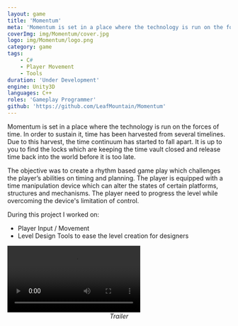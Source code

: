 ```yaml
---
layout: game
title: 'Momentum'
meta: 'Momentum is set in a place where the technology is run on the forces of time. In order to sustain it, time has been harvested from several timelines. Due to this harvest, the time continuum has started to fall apart. It is up to you to find the locks which are keeping the time vault closed and release time back into the world before it is too late.'
coverImg: img/Momentum/cover.jpg
logo: img/Momentum/logo.png
category: game
tags:
    - C#
    - Player Movement
    - Tools
duration: 'Under Development'
engine: Unity3D
languages: C++
roles: 'Gameplay Programmer'
github: 'https://github.com/LeafMountain/Momentum'
---
```


Momentum is set in a place where the technology is run on the forces of time. In order to sustain it, time has been harvested from several timelines. Due to this harvest, the time continuum has started to fall apart. It is up to you to find the locks which are keeping the time vault closed and release time back into the world before it is too late.

The objective was to create a rhythm based game play which challenges the player’s abilities on timing and planning. The player is equipped with a time manipulation device which can alter the states of certain platforms, structures and mechanisms. The player need to progress the level while overcoming the device's limitation of control.

During this project I worked on:
* Player Input / Movement
* Level Design Tools to ease the level creation for designers

<video class="video" controls>
  <source src="https://carbon-media.accelerator.net/0000000l2gC/isQ469qytVfcekq8Zgljvc;video.mp4" type="video/mp4">
  <!-- <source src="movie.ogg" type="video/ogg"> -->
    Your browser does not support the video tag.
</video>
<center><i>Trailer</i></center>

<!-- ## Player Movement

Responsive.
Follow terrain.
Speed run friendly ("bug")

## Time Manipulation tool

Iteration.
Showing rather than guessing.
Work closely with design.

## Level Design Tools
Showing paths to remove the guesswork.

## Loose Design
Worked in the dark.
Tried to define it later.

## Final Thoughts
Define gameplay to test, create, iterate. -->